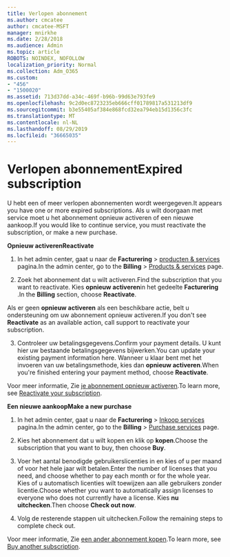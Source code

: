 ```yaml
---
title: Verlopen abonnement
ms.author: cmcatee
author: cmcatee-MSFT
manager: mnirkhe
ms.date: 2/28/2018
ms.audience: Admin
ms.topic: article
ROBOTS: NOINDEX, NOFOLLOW
localization_priority: Normal
ms.collection: Adm_O365
ms.custom:
- "456"
- "1500020"
ms.assetid: 713d37dd-a34c-469f-b96b-99d63e793fe9
ms.openlocfilehash: 9c2d0ec8723235eb666cff01789817a531213df9
ms.sourcegitcommit: b3e55405af384e868fcd32ea794eb15d1356c3fc
ms.translationtype: MT
ms.contentlocale: nl-NL
ms.lasthandoff: 08/29/2019
ms.locfileid: "36665035"
---
```

# <a name="expired-subscription"></a><span data-ttu-id="d24f2-102">Verlopen abonnement</span><span class="sxs-lookup"><span data-stu-id="d24f2-102">Expired subscription</span></span>

<span data-ttu-id="d24f2-103">U hebt een of meer verlopen abonnementen wordt weergegeven.</span><span class="sxs-lookup"><span data-stu-id="d24f2-103">It appears you have one or more expired subscriptions.</span></span> <span data-ttu-id="d24f2-104">Als u wilt doorgaan met service moet u het abonnement opnieuw activeren of een nieuwe aankoop.</span><span class="sxs-lookup"><span data-stu-id="d24f2-104">If you would like to continue service, you must reactivate the subscription, or make a new purchase.</span></span>
  
<span data-ttu-id="d24f2-105">**Opnieuw activeren**</span><span class="sxs-lookup"><span data-stu-id="d24f2-105">**Reactivate**</span></span>
  
1. <span data-ttu-id="d24f2-106">In het admin center, gaat u naar de **Facturering** \> [producten & services](https://go.microsoft.com/fwlink/p/?linkid=842054) pagina.</span><span class="sxs-lookup"><span data-stu-id="d24f2-106">In the admin center, go to the **Billing** \> [Products & services](https://go.microsoft.com/fwlink/p/?linkid=842054) page.</span></span>

2. <span data-ttu-id="d24f2-107">Zoek het abonnement dat u wilt activeren.</span><span class="sxs-lookup"><span data-stu-id="d24f2-107">Find the subscription that you want to reactivate.</span></span> <span data-ttu-id="d24f2-108">Kies **opnieuw activeren**in het gedeelte **Facturering** .</span><span class="sxs-lookup"><span data-stu-id="d24f2-108">In the **Billing** section, choose **Reactivate**.</span></span>

<span data-ttu-id="d24f2-109">Als er geen **opnieuw activeren** als een beschikbare actie, belt u ondersteuning om uw abonnement opnieuw activeren.</span><span class="sxs-lookup"><span data-stu-id="d24f2-109">If you don't see **Reactivate** as an available action, call support to reactivate your subscription.</span></span>

3. <span data-ttu-id="d24f2-110">Controleer uw betalingsgegevens.</span><span class="sxs-lookup"><span data-stu-id="d24f2-110">Confirm your payment details.</span></span> <span data-ttu-id="d24f2-111">U kunt hier uw bestaande betalingsgegevens bijwerken.</span><span class="sxs-lookup"><span data-stu-id="d24f2-111">You can update your existing payment information here.</span></span> <span data-ttu-id="d24f2-112">Wanneer u klaar bent met het invoeren van uw betalingsmethode, kies dan **opnieuw activeren**.</span><span class="sxs-lookup"><span data-stu-id="d24f2-112">When you're finished entering your payment method, choose **Reactivate**.</span></span>

<span data-ttu-id="d24f2-113">Voor meer informatie, Zie [je abonnement opnieuw activeren](https://docs.microsoft.com/office365/admin/subscriptions-and-billing/reactivate-your-subscription).</span><span class="sxs-lookup"><span data-stu-id="d24f2-113">To learn more, see [Reactivate your subscription](https://docs.microsoft.com/office365/admin/subscriptions-and-billing/reactivate-your-subscription).</span></span>

<span data-ttu-id="d24f2-114">**Een nieuwe aankoop**</span><span class="sxs-lookup"><span data-stu-id="d24f2-114">**Make a new purchase**</span></span>
  
1. <span data-ttu-id="d24f2-115">In het admin center, gaat u naar de **Facturering** \> [Inkoop services](https://go.microsoft.com/fwlink/p/?linkid=868433) pagina.</span><span class="sxs-lookup"><span data-stu-id="d24f2-115">In the admin center, go to the **Billing** \> [Purchase services](https://go.microsoft.com/fwlink/p/?linkid=868433) page.</span></span>

2. <span data-ttu-id="d24f2-116">Kies het abonnement dat u wilt kopen en klik op **kopen**.</span><span class="sxs-lookup"><span data-stu-id="d24f2-116">Choose the subscription that you want to buy, then choose **Buy**.</span></span>

3. <span data-ttu-id="d24f2-117">Voer het aantal benodigde gebruikerslicenties in en kies of u per maand of voor het hele jaar wilt betalen.</span><span class="sxs-lookup"><span data-stu-id="d24f2-117">Enter the number of licenses that you need, and choose whether to pay each month or for the whole year.</span></span> <span data-ttu-id="d24f2-118">Kies of u automatisch licenties wilt toewijzen aan alle gebruikers zonder licentie.</span><span class="sxs-lookup"><span data-stu-id="d24f2-118">Choose whether you want to automatically assign licenses to everyone who does not currently have a license.</span></span> <span data-ttu-id="d24f2-119">Kies **nu uitchecken**.</span><span class="sxs-lookup"><span data-stu-id="d24f2-119">Then choose **Check out now**.</span></span>

4. <span data-ttu-id="d24f2-120">Volg de resterende stappen uit uitchecken.</span><span class="sxs-lookup"><span data-stu-id="d24f2-120">Follow the remaining steps to complete check out.</span></span>

<span data-ttu-id="d24f2-121">Voor meer informatie, Zie [een ander abonnement kopen](https://docs.microsoft.com/office365/admin/subscriptions-and-billing/buy-another-subscription).</span><span class="sxs-lookup"><span data-stu-id="d24f2-121">To learn more, see [Buy another subscription](https://docs.microsoft.com/office365/admin/subscriptions-and-billing/buy-another-subscription).</span></span>